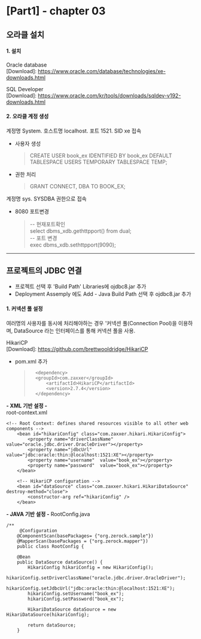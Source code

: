 [Part1] - chapter 03
=========================

오라클 설치
----

#### 1. 설치   
Oracle database   
[Download]: https://www.oracle.com/database/technologies/xe-downloads.html

SQL Developer   
[Download]: https://www.oracle.com/kr/tools/downloads/sqldev-v192-downloads.html


#### 2. 오라클 계정 생성
계정명 System. 호스트명 localhost. 포트 1521. SID xe 접속   

* 사용자 생성
    > CREATE USER book_ex IDENTIFIED BY book_ex
    DEFAULT TABLESPACE USERS
    TEMPORARY TABLESPACE TEMP;
* 권한 처리
    > GRANT CONNECT, DBA TO BOOK_EX;


계정명 sys. SYSDBA 권한으로 접속    

* 8080 포트변경   
    > -- 현재포트확인   
    > select dbms_xdb.gethttpport() from dual;   
    > -- 포트 변경   
    > exec dbms_xdb.sethttpport(9090);

<hr />

프로젝트의 JDBC 연결
-----

* 프로젝트 선택 후 'Build Path' Libraries에 ojdbc8.jar 추가   
* Deployment Assemply 에도 Add - Java Build Path 선택 후 ojdbc8.jar 추가 

#### 1. 커넥션 풀 설정

여러명의 사용자를 동시에 처리해야하는 경우 '커넥션 풀(Connection Pool)을 이용하며, DataSource 라는 인터페이스를 통해 커넥션 풀을 사용.

HikariCP   
[Download]: https://github.com/brettwooldridge/HikariCP

* pom.xml 추가 
    >       <dependency>
    >       <groupId>com.zaxxer</groupId>
    >		    <artifactId>HikariCP</artifactId>
    >		    <version>2.7.4</version>
    >		</dependency>


**- XML 기반 설정 -**  
root-context.xml 
```
<!-- Root Context: defines shared resources visible to all other web components -->
	<bean id="hikariConfig" class="com.zaxxer.hikari.HikariConfig">
		<property name="driverClassName"  value="oracle.jdbc.driver.OracleDriver"></property>
		<property name="jdbcUrl"  value="jdbc:oracle:thin:@localhost:1521:XE"></property>
		<property name="username"  value="book_ex"></property>
		<property name="password"  value="book_ex"></property>
	</bean>
	
	<!-- HikariCP configuration -->
	<bean id="dataSource" class="com.zaxxer.hikari.HikariDataSource" destroy-method="close">
		<constructor-arg ref="hikariConfig" />
	</bean>
```

**- JAVA 기반 설정 -**
RootConfig.java
```
/**
	 @Configuration
    @ComponentScan(basePackages= {"org.zerock.sample"})	
    @MapperScan(basePackages = {"org.zerock.mapper"})
    public class RootConfig {
	
	@Bean
	public DataSource dataSource() {
		HikariConfig hikariConfig = new HikariConfig();
		hikariConfig.setDriverClassName("oracle.jdbc.driver.OracleDriver");
		hikariConfig.setJdbcUrl("jdbc:oracle:thin:@localhost:1521:XE");
		hikariConfig.setUsername("book_ex");
		hikariConfig.setPassword("book_ex");
		
		HikariDataSource dataSource = new HikariDataSource(hikariConfig);
		
		return dataSource;
	}
```

